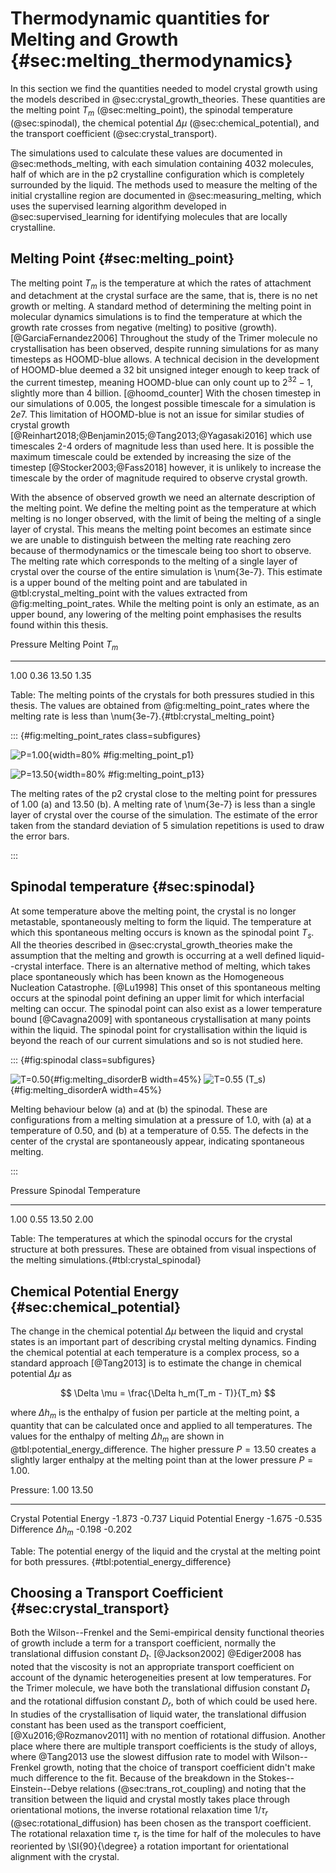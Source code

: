 # Thermodynamic quantities for Melting and Growth {#sec:melting_thermodynamics}

In this section we find the quantities
needed to model crystal growth
using the models described in @sec:crystal_growth_theories.
These quantities are
the melting point $T_m$ (@sec:melting_point),
the spinodal temperature (@sec:spinodal),
the chemical potential $\Delta \mu$ (@sec:chemical_potential), and
the transport coefficient (@sec:crystal_transport).

The simulations used to calculate these values
are documented in @sec:methods_melting,
with each simulation containing 4032 molecules,
half of which are in the p2 crystalline configuration
which is completely surrounded by the liquid.
The methods used to measure the melting of the initial crystalline region
are documented in @sec:measuring_melting,
which uses the supervised learning algorithm developed in @sec:supervised_learning
for identifying molecules that are locally crystalline.

## Melting Point {#sec:melting_point}

The melting point $T_m$ is the temperature
at which the rates of attachment and detachment
at the crystal surface are the same,
that is, there is no net growth or melting.
A standard method of determining the melting point in molecular dynamics simulations
is to find the temperature at which
the growth rate crosses from negative (melting) to positive (growth). [@GarciaFernandez2006]
Throughout the study of the Trimer molecule no crystallisation has been observed,
despite running simulations for as many timesteps as HOOMD-blue allows.
A technical decision in the development of HOOMD-blue
deemed a 32 bit unsigned integer enough to keep track of the current timestep,
meaning HOOMD-blue can only count up to $2^{32}-1$, slightly more than 4 billion. [@hoomd_counter]
With the chosen timestep in our simulations of 0.005,
the longest possible timescale for a simulation is $2e7$.
This limitation of HOOMD-blue is not an issue for
similar studies of crystal growth [@Reinhart2018;@Benjamin2015;@Tang2013;@Yagasaki2016]
which use timescales 2-4 orders of magnitude less than used here.
It is possible the maximum timescale could be extended by increasing
the size of the timestep [@Stocker2003;@Fass2018]
however, it is unlikely to increase the timescale
by the order of magnitude required to observe crystal growth.

With the absence of observed growth
we need an alternate description of the melting point.
We define the melting point as
the temperature at which melting is no longer observed,
with the limit of being the melting of a single layer of crystal.
This means the melting point becomes an estimate
since we are unable to distinguish between
the melting rate reaching zero because of thermodynamics
or the timescale being too short to observe.
The melting rate which corresponds to the melting
of a single layer of crystal over
the course of the entire simulation is \num{3e-7}.
This estimate is a upper bound of the melting point
and are tabulated in @tbl:crystal_melting_point
with the values extracted from @fig:melting_point_rates.
While the melting point is only an estimate,
as an upper bound, any lowering of the melting point
emphasises the results found within this thesis.

Pressure  Melting Point $T_m$
-------- ---------------------
1.00            0.36
13.50           1.35

Table: The melting points of the crystals
for both pressures studied in this thesis.
The values are obtained from @fig:melting_point_rates
where the melting rate is less than \num{3e-7}.{#tbl:crystal_melting_point}

::: {#fig:melting_point_rates class=subfigures}

![P=1.00](../Projects/Crystal_Melting/figures/melting_point_rates_P1.00.svg){width=80% #fig:melting_point_p1}

![P=13.50](../Projects/Crystal_Melting/figures/melting_point_rates_P13.50.svg){width=80% #fig:melting_point_p13}

The melting rates of the p2 crystal close to the melting point
for pressures of 1.00 (a) and 13.50 (b).
A melting rate of \num{3e-7} is less than a single layer of crystal
over the course of the simulation.
The estimate of the error taken from the standard deviation
of 5 simulation repetitions is used to draw the error bars.

:::

## Spinodal temperature {#sec:spinodal}

At some temperature above the melting point,
the crystal is no longer metastable,
spontaneously melting to form the liquid.
The temperature at which this spontaneous melting occurs
is known as the spinodal point $T_s$.
All the theories described in @sec:crystal_growth_theories
make the assumption that the melting and growth
is occurring at a well defined liquid--crystal interface.
There is an alternative method of melting,
which takes place spontaneously
which has been known as the Homogeneous Nucleation Catastrophe. [@Lu1998]
This onset of this spontaneous melting occurs at the spinodal point
defining an upper limit for which interfacial melting can occur.
The spinodal point can also exist as a lower temperature bound [@Cavagna2009]
with spontaneous crystallisation at many points within the liquid.
The spinodal point for crystallisation within the liquid
is beyond the reach of our current simulations
and so is not studied here.

::: {#fig:spinodal class=subfigures}

![T=0.50](../Projects/Crystal_Melting/figures/melting_disorder_P1.00-T0.50.svg){#fig:melting_disorderB width=45%}
![T=0.55 ($T_s$)](../Projects/Crystal_Melting/figures/melting_disorder_P1.00-T0.55.svg){#fig:melting_disorderA width=45%}

Melting behaviour below (a) and at (b) the spinodal.
These are configurations from a melting simulation
at a pressure of 1.0,
with (a) at a temperature of 0.50,
and (b) at a temperature of 0.55.
The defects in the center of the crystal
are spontaneously appear,
indicating spontaneous melting.

:::

Pressure  Spinodal Temperature
-------- ---------------------
1.00            0.55
13.50           2.00

Table: The temperatures at which the spinodal occurs for the crystal structure at both
pressures. These are obtained from visual inspections of the melting simulations.{#tbl:crystal_spinodal}

## Chemical Potential Energy {#sec:chemical_potential}

The change in the chemical potential $\Delta \mu$
between the liquid and crystal states
is an important part of describing crystal melting dynamics.
Finding the chemical potential at each temperature is a complex process,
so a standard approach [@Tang2013] is
to estimate the change in chemical potential $\Delta \mu$ as

$$ \Delta \mu = \frac{\Delta h_m(T_m - T)}{T_m} $$

where $\Delta h_m$ is the enthalpy of fusion per particle at the melting point,
a quantity that can be calculated once and applied to all temperatures.
The values for the enthalpy of melting $\Delta h_m$
are shown in @tbl:potential_energy_difference.
The higher pressure $P=13.50$ creates a slightly larger
enthalpy at the melting point than at the lower pressure $P=1.00$.

Pressure:                    1.00   13.50
----------                 ------  ------
Crystal Potential Energy   -1.873  -0.737
Liquid Potential Energy    -1.675  -0.535
Difference $\Delta h_m$    -0.198  -0.202

Table: The potential energy of the liquid and the crystal at the melting point for both
pressures. {#tbl:potential_energy_difference}

## Choosing a Transport Coefficient {#sec:crystal_transport}

Both the Wilson--Frenkel and the Semi-empirical density functional theories of growth
include a term for a transport coefficient,
normally the translational diffusion constant $D_t$. [@Jackson2002]
@Ediger2008 has noted that the viscosity
is not an appropriate transport coefficient
on account of the dynamic heterogeneities present at low temperatures.
For the Trimer molecule,
we have both the translational diffusion constant $D_t$
and the rotational diffusion constant $D_r$,
both of which could be used here.
In studies of the crystallisation of liquid water,
the translational diffusion constant
has been used as the transport coefficient, [@Xu2016;@Rozmanov2011]
with no mention of rotational diffusion.
Another place where there are multiple transport coefficients
is the study of alloys,
where @Tang2013 use the slowest diffusion rate
to model with Wilson--Frenkel growth,
noting that the choice of transport coefficient
didn't make much difference to the fit.
Because of the breakdown in the Stokes--Einstein--Debye relations (@sec:trans_rot_coupling)
and noting that the transition between the liquid and crystal
mostly takes place through orientational motions,
the inverse rotational relaxation time $1/\tau_r$ (@sec:rotational_diffusion)
has been chosen as the transport coefficient.
The rotational relaxation time $\tau_r$ is the time
for half of the molecules to have reoriented by \SI{90}{\degree}
a rotation important for orientational alignment with the crystal.
